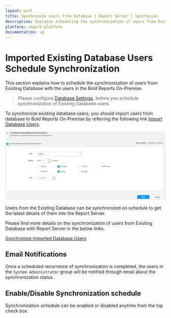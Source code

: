 ```yaml
---
layout: post
title: Synchronize users from Database | Report Server | Syncfusion
description: Explains scheduling the synchronization of users from Existing Database with the users in the Bold Reports On-Premise.
platform: report-platform
documentation: ug
---
```


# Imported Existing Database Users Schedule Synchronization

This section explains how to schedule the synchronization of users from Existing Database with the users in the Bold Reports On-Premise.

> Please configure [Database Settings](./../../database-settings/), before you schedule synchronization of Existing Database users.

To synchronize existing database users, you should import users from database to Bold Reports On-Premise by referring the following link [Import Database Users](./../../../manage-users/users/import-users/import-users-from-database/).

![Imported Database Users Synchronization Schedule](/static/assets/on-premise/images/settings/import-database-user-schedule-synchronization.png)

Users from the Existing Database can be synchronized on schedule to get the latest details of them into the Report Server.

Please find more details on the synchronization of users from Existing Database with Report Server in the below links.

[Synchronize Imported Database Users](./../../../manage-users/users/synchronize/synchronize-existing-database-users/)

## Email Notifications

Once a scheduled recurrence of synchronization is completed, the users in the `System Administrator` group will be notified through email about the synchronization status.

## Enable/Disable Synchronization schedule

Synchronization schedule can be enabled or disabled anytime from the top check box.
